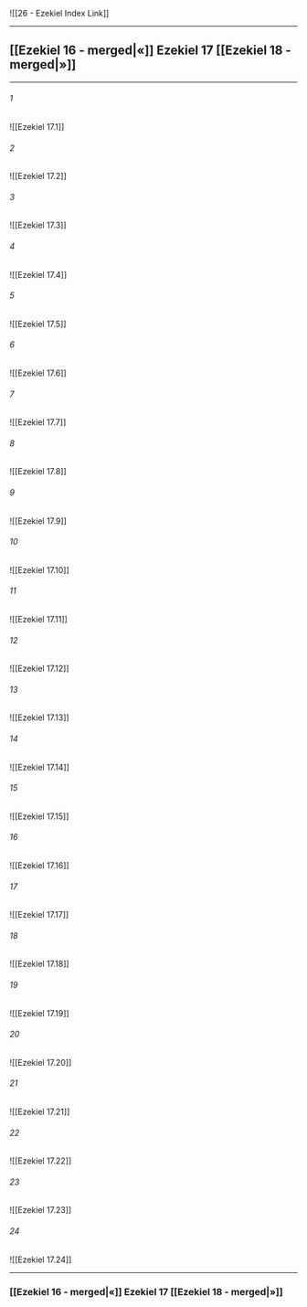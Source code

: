 ![[26 - Ezekiel Index Link]]

---
##  [[Ezekiel 16 - merged|«]] Ezekiel 17 [[Ezekiel 18 - merged|»]]

---

###### 1
![[Ezekiel 17.1]] 

###### 2
![[Ezekiel 17.2]] 

###### 3
![[Ezekiel 17.3]] 

###### 4
![[Ezekiel 17.4]]

###### 5 
![[Ezekiel 17.5]] 

###### 6
![[Ezekiel 17.6]] 

###### 7
![[Ezekiel 17.7]] 

###### 8
![[Ezekiel 17.8]] 

###### 9
![[Ezekiel 17.9]] 

###### 10
![[Ezekiel 17.10]] 

###### 11
![[Ezekiel 17.11]] 

###### 12
![[Ezekiel 17.12]]

###### 13
![[Ezekiel 17.13]] 

###### 14
![[Ezekiel 17.14]] 

###### 15
![[Ezekiel 17.15]]

###### 16
![[Ezekiel 17.16]] 

###### 17
![[Ezekiel 17.17]]

###### 18
![[Ezekiel 17.18]] 

###### 19
![[Ezekiel 17.19]] 

###### 20
![[Ezekiel 17.20]]

###### 21
![[Ezekiel 17.21]] 

###### 22
![[Ezekiel 17.22]] 

###### 23
![[Ezekiel 17.23]]

###### 24
![[Ezekiel 17.24]] 


---
###  [[Ezekiel 16 - merged|«]] Ezekiel 17 [[Ezekiel 18 - merged|»]]
